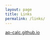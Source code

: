```yaml
---
layout: page
title: Links
permalink: /links/
---
```


 <a href="https://ap-calc.github.io"> ap-calc.github.io </a>

[jekyll-organization]: https://github.com/jekyll
